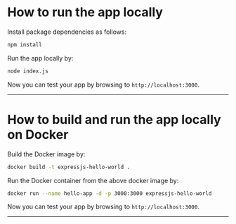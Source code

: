# How to run the app locally

Install package dependencies as follows:

```sh
npm install
```

Run the app locally by:
```sh
node index.js
```

Now you can test your app by browsing to `http://localhost:3000`.

---

# How to build and run the app locally on Docker

Build the Docker image by:

```sh
docker build -t expressjs-hello-world .
```

Run the Docker container from the above docker image by:

```sh
docker run --name hello-app -d -p 3000:3000 expressjs-hello-world
```

Now you can test your app by browsing to `http://localhost:3000`.

---
